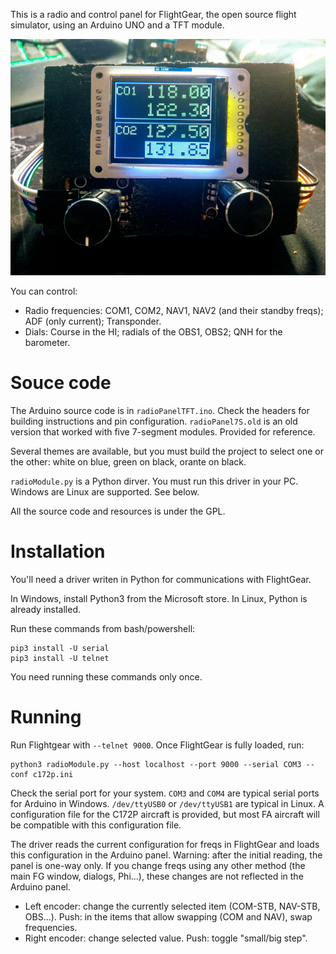 This is a radio and control panel for FlightGear, the open source flight simulator, using an Arduino UNO and a TFT module.

![](./panel.jpg)

You can control:

- Radio frequencies: COM1, COM2, NAV1, NAV2 (and their standby freqs); ADF (only current); Transponder.
- Dials: Course in the HI; radials of the OBS1, OBS2; QNH for the barometer.

# Souce code

The Arduino source code is in `radioPanelTFT.ino`. Check the headers for building instructions and pin configuration.
`radioPanel7S.old` is an old version that worked with five 7-segment modules. Provided for reference.

Several themes are available, but you must build the project to select one or the other: white on blue, green on black, orante on black.

`radioModule.py` is a Python dirver. You must run this driver in your PC. Windows are Linux are supported. See below.

All the source code and resources is under the GPL.

# Installation

You'll need a driver writen in Python for communications with FlightGear.

In Windows, install Python3 from the Microsoft store. In Linux, Python is already installed.

Run these commands from bash/powershell:

```
pip3 install -U serial
pip3 install -U telnet
```

You need running these commands only once.

# Running

Run Flightgear with `--telnet 9000`. Once FlightGear is fully loaded, run:

```
python3 radioModule.py --host localhost --port 9000 --serial COM3 --conf c172p.ini
```

Check the serial port for your system. `COM3` and `COM4` are typical serial ports for Arduino in Windows.
`/dev/ttyUSB0` or `/dev/ttyUSB1` are typical in Linux. A configuration file for the C172P aircraft is provided,
but most FA aircraft will be compatible with this configuration file.

The driver reads the current configuration for freqs in FlightGear and loads this configuration in the Arduino panel. Warning: after the initial reading, the panel is one-way only. If you change freqs using any other method (the main FG window, dialogs, Phi...), these changes are not reflected in the Arduino panel.

- Left encoder: change the currently selected item (COM-STB, NAV-STB, OBS...). Push: in the items that allow swapping (COM and NAV), swap frequencies.
- Right encoder: change selected value. Push: toggle "small/big step".

